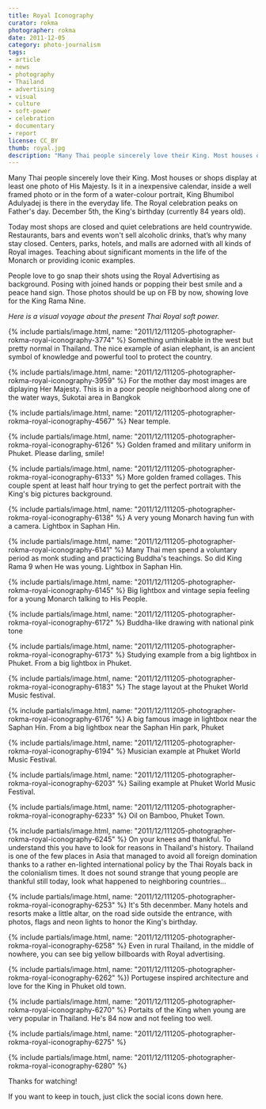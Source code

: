 ```yaml
---
title: Royal Iconography
curator: rokma
photographer: rokma
date: 2011-12-05
category: photo-journalism
tags:
- article
- news
- photography
- Thailand
- advertising
- visual
- culture
- soft-power
- celebration
- documentary
- report
license: CC_BY
thumb: royal.jpg
description: "Many Thai people sincerely love their King. Most houses or shops display at least one photo of King Bhumibol Adulyadej."
---
```

Many Thai people sincerely love their King. Most houses or shops display at least one photo of His Majesty. Is it in a inexpensive calendar, inside a well framed photo or in the form of a water-colour portrait, King Bhumibol Adulyadej is there in the everyday life. The Royal celebration peaks on Father's day. December 5th, the King's birthday (currently 84 years old).

Today most shops are closed and quiet celebrations are held countrywide. Restaurants, bars and events won't sell alcoholic drinks, that&rsquo;s why many stay closed. Centers, parks, hotels, and malls are adorned with all kinds of Royal images. Teaching about significant moments in the life of the Monarch or providing iconic examples.

People love to go snap their shots using the Royal Advertising as background. Posing with joined hands or popping their best smile and a peace hand sign. Those photos should be up on FB by now, showing love for the King Rama Nine.

_Here is a visual voyage about the present Thai Royal soft power._


{% include partials/image.html, name: "2011/12/111205-photographer-rokma-royal-iconography-3774" %}
Something unthinkable in the west but pretty normal in Thailand. The nice example of asian elephant, is an ancient symbol of knowledge and powerful tool to protect the country.


{% include partials/image.html, name: "2011/12/111205-photographer-rokma-royal-iconography-3959" %}
For the mother day most images are diplaying Her Majesty. This is in a poor people neighborhood along one of the water ways, Sukotai area in Bangkok


{% include partials/image.html, name: "2011/12/111205-photographer-rokma-royal-iconography-4567" %}
Near temple.


{% include partials/image.html, name: "2011/12/111205-photographer-rokma-royal-iconography-6126" %}
Golden framed and military uniform in Phuket. Please darling,&nbsp;smile!


{% include partials/image.html, name: "2011/12/111205-photographer-rokma-royal-iconography-6133" %}
More golden framed collages. This couple spent at least half hour trying to get the perfect portrait with the King&#39;s big pictures background.


{% include partials/image.html, name: "2011/12/111205-photographer-rokma-royal-iconography-6138" %}
A very young Monarch having fun with a camera. Lightbox in Saphan Hin.


{% include partials/image.html, name: "2011/12/111205-photographer-rokma-royal-iconography-6141" %}
Many Thai men spend a voluntary period as monk studing and practicing Buddha&#39;s teachings. So did King Rama 9 when He was young. Lightbox in Saphan Hin.


{% include partials/image.html, name: "2011/12/111205-photographer-rokma-royal-iconography-6145" %}
Big lightbox and vintage&nbsp;sepia feeling for a young Monarch talking to His People.


{% include partials/image.html, name: "2011/12/111205-photographer-rokma-royal-iconography-6172" %}
Buddha-like drawing with national pink tone


{% include partials/image.html, name: "2011/12/111205-photographer-rokma-royal-iconography-6173" %}
Studying example from a big lightbox in Phuket. From a big lightbox in Phuket.


{% include partials/image.html, name: "2011/12/111205-photographer-rokma-royal-iconography-6183" %}
The stage layout at the Phuket World Music festival.


{% include partials/image.html, name: "2011/12/111205-photographer-rokma-royal-iconography-6176" %}
A big famous image in lightbox near the Saphan Hin. From a big lightbox near the Saphan Hin park, Phuket

{% include partials/image.html, name: "2011/12/111205-photographer-rokma-royal-iconography-6194" %}
Musician example at Phuket World Music Festival.

{% include partials/image.html, name: "2011/12/111205-photographer-rokma-royal-iconography-6203" %}
Sailing example at Phuket World Music Festival.

{% include partials/image.html, name: "2011/12/111205-photographer-rokma-royal-iconography-6233" %}
Oil on Bamboo, Phuket Town.


{% include partials/image.html, name: "2011/12/111205-photographer-rokma-royal-iconography-6245" %}
On your knees and thankful. To understand this you have to look for reasons in Thailand&#39;s history. Thailand is one of the few places in Asia that managed to avoid all foreign domination thanks to a rather en-lighted international policy by the Thai Royals back in the colonialism times. It does not sound strange that young people are thankful still today, look what happened to neighboring countries...


{% include partials/image.html, name: "2011/12/111205-photographer-rokma-royal-iconography-6253" %}
It&#39;s 5th decenmber. Many hotels and resorts make a little altar, on the road side outside the entrance, with photos, flags and neon lights to honor the King&#39;s birthday.


{% include partials/image.html, name: "2011/12/111205-photographer-rokma-royal-iconography-6258" %}
Even in rural Thailand, in the middle of nowhere, you can see big yellow billboards with Royal advertising.


{% include partials/image.html, name: "2011/12/111205-photographer-rokma-royal-iconography-6262" %})
Portugese inspired architecture and love for the King in Phuket old town.

{% include partials/image.html, name: "2011/12/111205-photographer-rokma-royal-iconography-6270" %}
Portaits of the King when young are very popular in Thailand. He&#39;s 84 now and not feeling too well.

{% include partials/image.html, name: "2011/12/111205-photographer-rokma-royal-iconography-6275" %}


{% include partials/image.html, name: "2011/12/111205-photographer-rokma-royal-iconography-6280" %}


Thanks for watching!

If you want to keep in touch, just click the social icons down here.
